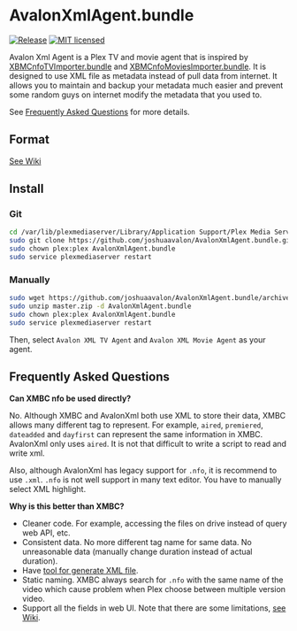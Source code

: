 # AvalonXmlAgent.bundle
[![Release](https://img.shields.io/github/release/joshuaavalon/AvalonXmlAgent.bundle/all.svg?style=flat-square&colorB=brightgreen)](https://github.com/joshuaavalon/AvalonXmlAgent.bundle/releases)
[![MIT licensed](https://img.shields.io/badge/license-MIT-blue.svg?style=flat-square)](https://github.com/joshuaavalon/AvalonXmlAgent.bundle/blob/master/LICENSE)

Avalon Xml Agent is a Plex TV and movie agent that is inspired by [XBMCnfoTVImporter.bundle](https://github.com/gboudreau/XBMCnfoTVImporter.bundle) and [XBMCnfoMoviesImporter.bundle](https://github.com/gboudreau/XBMCnfoMoviesImporter.bundle).
It is designed to use XML file as metadata instead of pull data from internet.
It allows you to maintain and backup your metadata much easier and prevent some random guys on internet modify the metadata that you used to.

See [Frequently Asked Questions](#frequently-asked-questions) for more details.

## Format
[See Wiki](https://github.com/joshuaavalon/AvalonXmlAgent.bundle/wiki/File-Format)

## Install
### Git
```sh
cd /var/lib/plexmediaserver/Library/Application Support/Plex Media Server/Plug-ins/
sudo git clone https://github.com/joshuaavalon/AvalonXmlAgent.bundle.git
sudo chown plex:plex AvalonXmlAgent.bundle
sudo service plexmediaserver restart
```

### Manually
```sh
sudo wget https://github.com/joshuaavalon/AvalonXmlAgent.bundle/archive/master.zip -P /var/lib/plexmediaserver/Library/Application Support/Plex Media Server/Plug-ins/
sudo unzip master.zip -d AvalonXmlAgent.bundle
sudo chown plex:plex AvalonXmlAgent.bundle
sudo service plexmediaserver restart
```

Then, select `Avalon XML TV Agent` and `Avalon XML Movie Agent` as your agent.

## Frequently Asked Questions

**Can XMBC nfo be used directly?**

No. Although XMBC and AvalonXml both use XML to store their data, XMBC allows many different tag to represent.
For example, `aired`, `premiered`, `dateadded` and `dayfirst` can represent the same information in XMBC.
AvalonXml only uses `aired`. It is not that difficult to write a script to read and write xml.

Also, although AvalonXml has legacy support for `.nfo`, it is recommend to use `.xml`. `.nfo` is not well support in 
many text editor. You have to manually select XML highlight.

**Why is this better than XMBC?**

* Cleaner code. For example, accessing the files on drive instead of query web API, etc.
* Consistent data. No more different tag name for same data. No unreasonable data (manually change duration instead of actual duration).
* Have [tool for generate XML file](https://github.com/joshuaavalon/AvalonXmlTools).
* Static naming. XMBC always search for `.nfo` with the same name of the video which cause problem when Plex choose between
multiple version video.
* Support all the fields in web UI. Note that there are some limitations, [see Wiki](https://github.com/joshuaavalon/AvalonXmlAgent.bundle/wiki/File-Format).
